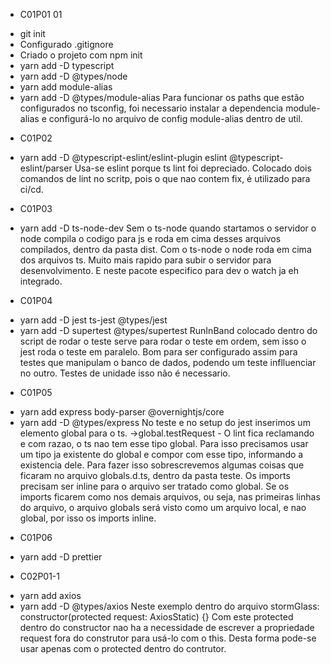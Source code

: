 * C01P01 01
- git init
- Configurado .gitignore
- Criado o projeto com npm init
- yarn add -D typescript
- yarn add -D @types/node 
- yarn add module-alias 
- yarn add -D @types/module-alias
Para funcionar os paths que estão configurados no tsconfig, foi necessario instalar a dependencia module-alias e configurá-lo
no arquivo de config module-alias dentro de util.

* C01P02
- yarn add -D @typescript-eslint/eslint-plugin eslint @typescript-eslint/parser
Usa-se eslint porque ts lint foi depreciado.
Colocado dois comandos de lint no scritp, pois o que nao contem fix, é utilizado para ci/cd.

* C01P03
- yarn add -D ts-node-dev
Sem o ts-node quando startamos o servidor o node compila o codigo para js e roda em cima desses arquivos compilados, 
dentro da pasta dist. Com o ts-node o node roda em cima dos arquivos ts. Muito mais rapido para subir o servidor
para desenvolvimento. E neste pacote especifico para dev o watch ja eh integrado.

* C01P04
- yarn add -D jest ts-jest @types/jest
- yarn add -D supertest @types/supertest
RunInBand colocado dentro do script de rodar o teste serve para rodar o teste em ordem, sem isso o jest roda o teste em paralelo.
Bom para ser configurado assim para testes que manipulam o banco de dados, podendo um teste inflluenciar no outro. Testes de unidade
isso não é necessario.

* C01P05
- yarn add express body-parser @overnightjs/core
- yarn add -D @types/express
No teste e no setup do jest inserimos um elemento global para o ts. ->global.testRequest - O lint fica reclamando e com razao, o ts nao tem esse tipo global. Para isso precisamos usar um tipo ja existente do global e compor com esse tipo, informando a existencia dele. Para fazer isso
sobrescrevemos algumas coisas que ficaram no arquivo globals.d.ts, dentro da pasta teste. Os imports precisam ser inline para o arquivo ser
tratado como global. Se os imports ficarem como nos demais arquivos, ou seja, nas primeiras linhas do arquivo, o arquivo globals será
visto como um arquivo local, e nao global, por isso os imports inline.

* C01P06
- yarn add -D prettier

* C02P01-1
- yarn add axios
- yarn add -D @types/axios
Neste exemplo dentro do arquivo stormGlass:
constructor(protected request: AxiosStatic) {}
Com este protected dentro do constructor nao ha a necessidade de escrever a propriedade request fora do construtor para usá-lo com o this.
Desta forma pode-se usar apenas com o protected dentro do contrutor.